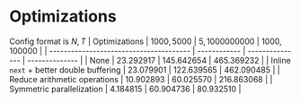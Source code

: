 # Optimizations

Config format is $N, T$
| Optimizations                           | $1000, 5000$ | $5, 1000000000$ | $1000, 100000$ |
| --------------------------------------- | ------------ | --------------- | -------------- |
| None                                    | $23.292917$  | $145.642654$    | $465.369232$   |
| Inline `next` + better double buffering | $23.079901$  | $122.639565$    | $462.090485$   |
| Reduce arithmetic operations            | $10.902893$  | $60.025570$     | $216.863068$   |
| Symmetric parallelization               | $4.184815$   | $60.904736$     | $80.932510$    |
